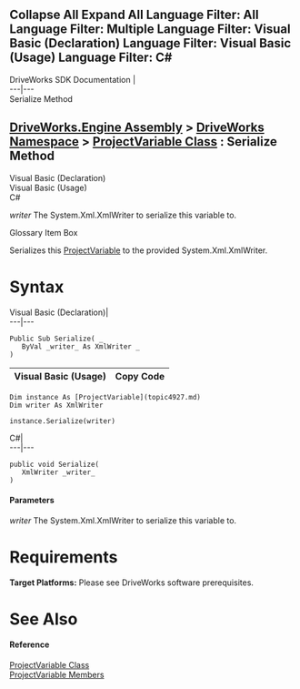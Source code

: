        

 Collapse All Expand All  Language Filter: All  Language Filter: Multiple  Language Filter: Visual Basic (Declaration) Language Filter: Visual Basic (Usage) Language Filter: C#  
---  
DriveWorks SDK Documentation  |   
---|---  
Serialize Method   
  
[DriveWorks.Engine Assembly](topic2156.md) > [DriveWorks Namespace](topic2159.md) > [ProjectVariable Class](topic4927.md) : Serialize Method  
---  
  
Visual Basic (Declaration)    
Visual Basic (Usage)    
C# 

_writer_
    The System.Xml.XmlWriter to serialize this variable to.

Glossary Item Box

Serializes this [ProjectVariable](topic4927.md) to the provided System.Xml.XmlWriter. 

# Syntax

Visual Basic (Declaration)|   
---|---  
      
    
    Public Sub Serialize( _
       ByVal _writer_ As XmlWriter _
    )   
  
Visual Basic (Usage)| Copy Code  
---|---  
      
    
    Dim instance As [ProjectVariable](topic4927.md)
    Dim writer As XmlWriter
     
    instance.Serialize(writer)  
  
C#|   
---|---  
      
    
    public void Serialize( 
       XmlWriter _writer_
    )  
  
#### Parameters

 _writer_
    The System.Xml.XmlWriter to serialize this variable to.

# Requirements

**Target Platforms:** Please see DriveWorks software prerequisites.

# See Also

#### Reference

[ProjectVariable Class](topic4927.md)   
[ProjectVariable Members](topic4928.md)


